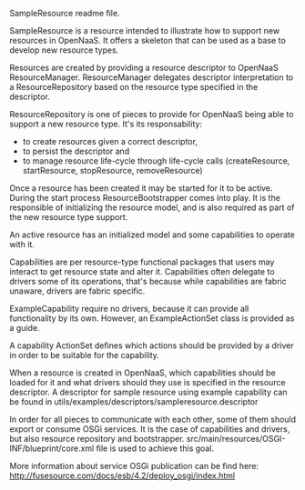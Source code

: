 SampleResource readme file.

SampleResource is a resource intended to illustrate how to support new resources in OpenNaaS.
It offers a skeleton that can be used as a base to develop new resource types.

Resources are created by providing a resource descriptor to OpenNaaS ResourceManager.
ResourceManager delegates descriptor interpretation to a ResourceRepository based on the resource type specified in the descriptor.

ResourceRepository is one of pieces to provide for OpenNaaS being able to support a new resource type. 
It's its responsability:
* to create resources given a correct descriptor, 
* to persist the descriptor and
* to manage resource life-cycle through life-cycle calls (createResource, startResource, stopResource, removeResource)


Once a resource has been created it may be started for it to be active.
During the start process ResourceBootstrapper comes into play.
It is the responsible of initializing the resource model, and is also required as part of the new resource type support.

An active resource has an initialized model and some capabilities to operate with it.

Capabilities are per resource-type functional packages that users may interact to get resource state and alter it.
Capabilities often delegate to drivers some of its operations, that's because while capabilities are fabric unaware, drivers are fabric specific.

ExampleCapability require no drivers, because it can provide all functionality by its own.
However, an ExampleActionSet class is provided as a guide.

A capability ActionSet defines which actions should be provided by a driver in order to be suitable for the capability.

When a resource is created in OpenNaaS, which capabilities should be loaded for it
and what drivers should they use is specified in the resource descriptor.
A descriptor for sample resource using example capability can be found in 
utils/examples/descriptors/sampleresource.descriptor
 

In order for all pieces to communicate with each other, some of them should export or consume OSGi services.
It is the case of capabilities and drivers, but also resource repository and bootstrapper.
src/main/resources/OSGI-INF/blueprint/core.xml file is used to achieve this goal. 

More information about service OSGi publication can be find here:
http://fusesource.com/docs/esb/4.2/deploy_osgi/index.html 
